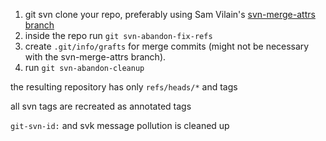 1. git svn clone your repo, preferably using Sam Vilain's [svn-merge-attrs branch](http://github.com/samv/git/tree/svn-merge-attrs)
2. inside the repo run `git svn-abandon-fix-refs`
3. create `.git/info/grafts` for merge commits (might not be necessary with the svn-merge-attrs branch).
4. run `git svn-abandon-cleanup`

the resulting repository has only `refs/heads/*` and tags

all svn tags are recreated as annotated tags

`git-svn-id:` and svk message pollution is cleaned up

